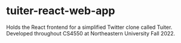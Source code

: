# tuiter-react-web-app

Holds the React frontend for a simplified Twitter clone called Tuiter. Developed throughout CS4550 at Northeastern University Fall 2022.
